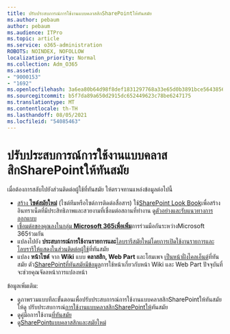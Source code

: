 ```yaml
---
title: ปรับประสบการณ์การใช้งานแบบคลาสสิกSharePointให้ทันสมัย
ms.author: pebaum
author: pebaum
ms.audience: ITPro
ms.topic: article
ms.service: o365-administration
ROBOTS: NOINDEX, NOFOLLOW
localization_priority: Normal
ms.collection: Adm_O365
ms.assetid:
- "9000153"
- "1692"
ms.openlocfilehash: 3a6ea80b64d98f8def1831297768a33e65d0b3891bce564385631ad01a5a2602
ms.sourcegitcommit: b5f7da89a650d2915dc652449623c78be6247175
ms.translationtype: MT
ms.contentlocale: th-TH
ms.lasthandoff: 08/05/2021
ms.locfileid: "54085463"
---
```

# <a name="modernize-your-classic-sharepoint-experience"></a>ปรับประสบการณ์การใช้งานแบบคลาสสิกSharePointให้ทันสมัย

เมื่อต้องการสลับไปยังส่วนติดต่อผู้ใช้ที่ทันสมัย ให้ตรวจทานแหล่งข้อมูลต่อไปนี้

- [สร้าง **ไซต์สมัยใหม่**](https://support.office.com/article/create-a-team-site-in-sharepoint-ef10c1e7-15f3-42a3-98aa-b5972711777d) (ไซต์ทีมหรือไซต์การติดต่อสื่อสาร) ใช้[SharePoint Look Book](https://lookbook.microsoft.com/assets/SharePoint_lookbook_2019.pdf)เพื่อสร้างอินทราเน็ตที่มีประสิทธิภาพและสวยงามที่เชื่อมต่อสถานที่ทํางาน ดู[ตัวอย่างและรับ](https://lookbook.microsoft.com/)[แนวทางการออกแบบ](https://spdesign.azurewebsites.net/)
- [เชื่อมต่อของคุณลงในกลุ่ม **Microsoft 365เพื่อเพิ่ม**](https://docs.microsoft.com/sharepoint/dev/transform/modernize-connect-to-office365-group)การร่วมมือกันระหว่างMicrosoft 365ร่วมกัน
- แปลงไปยัง **ประสบการณ์การใช้งานรายการและ**[ไลบรารีสมัยใหม่โดยการเปิดใช้งานรายการและไลบรารีให้แสดงในส่วนติดต่อผู้ใช้](https://docs.microsoft.com/sharepoint/dev/transform/modernize-userinterface-lists-and-libraries)ที่ทันสมัย
- แปลง **หน้าไซต์** จาก **Wiki** แบบ **คลาสสิก, Web Part** และโฮมเพจ [เป็นหน้าฝั่งไคลเอ็นต์](https://docs.microsoft.com/sharepoint/dev/transform/modernize-userinterface-site-pages)ที่ทันสมัย ตัว[SharePointที่ทันสมัยมีข้อมูล](https://docs.microsoft.com/sharepoint/dev/transform/modernize-scanner)การใช้หน้าเกี่ยวกับหน้า Wiki และ Web Part ปัจจุบันที่จะช่วยคุณจัดลหน้าการแปลงหน้า

ข้อมูลเพิ่มเติม:

- ดูภาพรวมแบบทีละขั้นตอนเพื่อปรับประสบการณ์การใช้งานแบบคลาสสิกSharePointให้ทันสมัย ให้ดู ปรับประสบการณ์[การใช้งานแบบคลาสสิกSharePointให้](https://docs.microsoft.com/sharepoint/dev/transform/modernize-classic-sites)ทันสมัย
- ดูคู่มือการใช้งาน[ที่ทันสมัย](https://docs.microsoft.com/sharepoint/guide-to-sharepoint-modern-experience)
- ดู[SharePointแบบคลาสสิกและสมัยใหม่](https://support.office.com/article/sharepoint-classic-and-modern-experiences-5725c103-505d-4a6e-9350-300d3ec7d73f)
